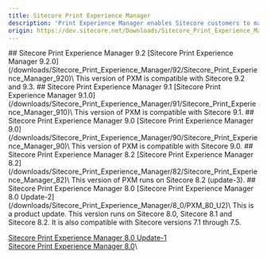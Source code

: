```yaml
---
title: Sitecore Print Experience Manager
description: 'Print Experience Manager enables Sitecore customers to manage print production from within the Sitecore Experience Platform, leveraging a single source of content, familiar design tools and collaborative workflows for smooth, efficient print production that is perfectly aligned with digital content production.'
origin: https://dev.sitecore.net/Downloads/Sitecore_Print_Experience_Manager.aspx
---
```


<Card variant='outlineRaised' px={0} mb={8}>
<CardHeader>
## Sitecore Print Experience Manager 9.2
</CardHeader>
<CardBody>
[Sitecore Print Experience Manager 9.2.0](/downloads/Sitecore_Print_Experience_Manager/92/Sitecore_Print_Experience_Manager_920)\
This version of PXM is compatible with Sitecore 9.2 and 9.3.


</CardBody>          
</Card>
<Card variant='outlineRaised' px={0} mb={8}>
<CardHeader>
## Sitecore Print Experience Manager 9.1
</CardHeader>
<CardBody>
[Sitecore Print Experience Manager 9.1.0](/downloads/Sitecore_Print_Experience_Manager/91/Sitecore_Print_Experience_Manager_910)\
This version of PXM is compatible with Sitecore 9.1.


</CardBody>          
</Card>
<Card variant='outlineRaised' px={0} mb={8}>
<CardHeader>
## Sitecore Print Experience Manager 9.0
</CardHeader>
<CardBody>
[Sitecore Print Experience Manager 9.0](/downloads/Sitecore_Print_Experience_Manager/90/Sitecore_Print_Experience_Manager_90)\
This version of PXM is compatible with Sitecore 9.0.


</CardBody>          
</Card>
<Card variant='outlineRaised' px={0} mb={8}>
<CardHeader>
## Sitecore Print Experience Manager 8.2
</CardHeader>
<CardBody>
[Sitecore Print Experience Manager 8.2](/downloads/Sitecore_Print_Experience_Manager/82/Sitecore_Print_Experience_Manager_82)\
This version of PXM runs on Sitecore 8.2 (update-3).


</CardBody>          
</Card>
<Card variant='outlineRaised' px={0} mb={8}>
<CardHeader>
## Sitecore Print Experience Manager 8.0
</CardHeader>
<CardBody>
[Sitecore Print Experience Manager 8.0 Update-2](/downloads/Sitecore_Print_Experience_Manager/8_0/PXM_80_U2)\
This is a product update. This version runs on Sitecore 8.0, Sitecore 8.1 and Sitecore 8.2. It is also compatible with Sitecore versions 7.1 through 7.5.

[Sitecore Print Experience Manager 8.0 Update-1](/downloads/Sitecore_Print_Experience_Manager/8_0/PXM_80_U1)\
[Sitecore Print Experience Manager 8.0](/downloads/Sitecore_Print_Experience_Manager/8_0/Sitecore_Print_Experience_Manager_for_8_0)\

</CardBody>          
</Card>